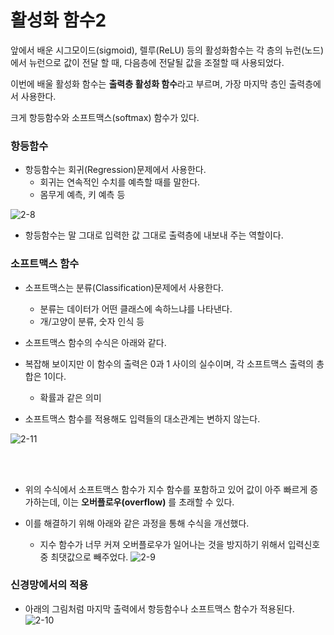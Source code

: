 # 활성화 함수2
앞에서 배운 시그모이드(sigmoid), 렐루(ReLU) 등의 활성화함수는 각 층의 뉴런(노드)에서 뉴런으로 값이 전달 할 때, 다음층에 전달될 값을 조절할 때 사용되었다.

이번에 배울 활성화 함수는 **출력층 활성화 함수**라고 부르며, 가장 마지막 층인 출력층에서 사용한다.

크게 항등함수와 소프트맥스(softmax) 함수가 있다.

### 항등함수
- 항등함수는 회귀(Regression)문제에서 사용한다.
  - 회귀는 연속적인 수치를 예측할 때를 말한다.
  - 몸무게 예측, 키 예측 등

![2-8](https://user-images.githubusercontent.com/63298243/91726627-8af68b80-ebdb-11ea-962f-d0e24e96879c.png)

- 항등함수는 말 그대로 입력한 값 그대로 출력층에 내보내 주는 역할이다.


### 소프트맥스 함수
- 소프트맥스는 분류(Classification)문제에서 사용한다.
  - 분류는 데이터가 어떤 클래스에 속하느냐를 나타낸다.
  - 개/고양이 분류, 숫자 인식 등

- 소프트맥스 함수의 수식은 아래와 같다.
- 복잡해 보이지만 이 함수의 출력은 0과 1 사이의 실수이며, 각 소프트맥스 출력의 총합은 1이다.
  - 확률과 같은 의미
- 소프트맥스 함수를 적용해도 입력들의 대소관계는 변하지 않는다.

![2-11](https://user-images.githubusercontent.com/63298243/91728608-4ae4d800-ebde-11ea-91a8-6c2f23e5c759.png)

<br> <br>
- 위의 수식에서 소프트맥스 함수가 지수 함수를 포함하고 있어 값이 아주 빠르게 증가하는데, 이는 **오버플로우(overflow)** 를 초래할 수 있다.

- 이를 해결하기 위해 아래와 같은 과정을 통해 수식을 개선했다.
  - 지수 함수가 너무 커져 오버플로우가 일어나는 것을 방지하기 위해서 입력신호 중 최댓값으로 빼주었다.
![2-9](https://user-images.githubusercontent.com/63298243/91726635-8cc04f00-ebdb-11ea-9cdb-6dfa813c3080.png)


### 신경망에서의 적용
- 아래의 그림처럼 마지막 출력에서 항등함수나 소프트맥스 함수가 적용된다.
![2-10](https://user-images.githubusercontent.com/63298243/91726640-8e8a1280-ebdb-11ea-9d70-c257e7ad3ea6.png)
